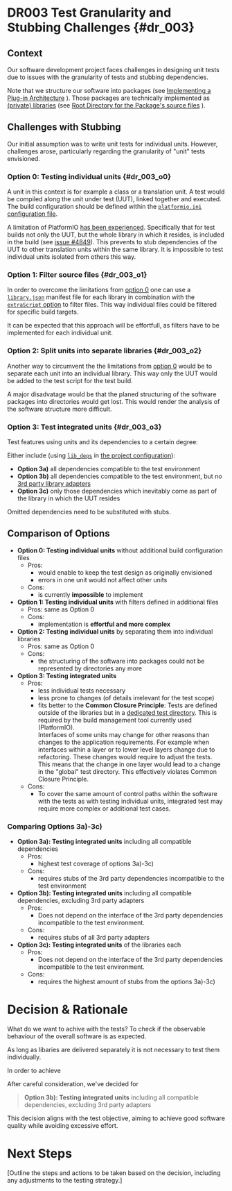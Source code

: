# DR003 Test Granularity and Stubbing Challenges {#dr_003}

## Context

Our software development project faces challenges in designing unit tests due to issues with the granularity of tests and stubbing dependencies.

Note that we structure our software into packages (see 
[Implementing a Plug-in Architecture](<\ref plugin_architecture> "Implementing a Plug-in Architecture")
).
Those packages are technically implemented as [(private) libraries][3] (see 
[Root Directory for the Package's source files](<\ref dr_002> "Root Directory for the Package's source files")
).

[3]: https://docs.platformio.org/en/latest/projectconf/sections/platformio/options/directory/lib_dir.html#lib-dir "documentation of `lib_dir`"

## Challenges with Stubbing

Our initial assumption was to write unit tests for individual units.
However, challenges arose, particularly regarding the granularity of "unit" tests envisioned.

### Option 0: Testing individual units {#dr_003_o0}

A unit in this context is for example a class or a translation unit.
A test would be compiled along the unit under test (UUT), linked together and executed.
The build configuration should be defined within the [`platformio.ini` configuration file][1].

A limitation of PlatformIO [has been experienced][7].
Specifically that for test builds not only the UUT, but the whole library in which it resides, is included in the build (see [issue #4849][2]).
This prevents to stub dependencies of the UUT to other translation units within the same library.
It is impossible to test individual units isolated from others this way.

[1]: https://docs.platformio.org/en/latest/projectconf/#platformio-ini-project-configuration-file
[2]: https://github.com/platformio/platformio-core/issues/4849 "Library Dependency Finder (LDF) adds too many files when testing (pio test)"
[7]: https://community.platformio.org/t/partial-compilation-of-private-libraries-components-while-testing-for-different-environments/37079 "Partial compilation of private libraries/components (while testing) for different environments"

### Option 1: Filter source files {#dr_003_o1}

In order to overcome the limitations from 
[option 0](<\ref dr_003_o1> "option 0")
one can use a [`library.json`][JSON] manifest file for each library in combination with the [`extraScript` option][4] to filter files.
This way individual files could be filtered for specific build targets.

It can be expected that this approach will be effortfull, as filters have to be implemented for each individual unit.

[JSON]: https://docs.platformio.org/en/latest/manifests/library-json/index.html "PlatformIO documentation of manifest file"
[4]: https://docs.platformio.org/en/latest/manifests/library-json/fields/build/extrascript.html "documentation of `extraScript`"

### Option 2: Split units into separate libraries {#dr_003_o2}

Another way to circumvent the the limitations from 
[option 0](<\ref dr_003_o1> "option 0")
would be to separate each unit into an individual library.
This way only the UUT would be added to the test script for the test build.

A major disadvatage would be that the planed structuring of the software packages into directories would get lost.
This would render the analysis of the software structure more difficult.

### Option 3: Test integrated units {#dr_003_o3}

Test features using units and its dependencies to a certain degree:

Either include (using [`lib_deps`][5] in [the project configuration][1]):

- **Option 3a)** all dependencies compatible to the test environment
- **Option 3b)** all dependencies compatible to the test environment, but no 
  [3rd party library adapters](<\ref third_party_adapters> "3rd party library adapters")
- **Option 3c)** only those dependencies which inevitably come as part of the library in which the UUT resides

Omitted dependencies need to be substituted with stubs.

[5]: https://docs.platformio.org/en/latest/projectconf/sections/env/options/library/lib_deps.html "documentation of `lib_deps`"

## Comparison of Options

- **Option 0: Testing individual units** without additional build configuration files
  - Pros:
    - would enable to keep the test design as originally envisioned
    - errors in one unit would not affect other units
  - Cons:
    - is currently **impossible** to implement
- **Option 1: Testing individual units** with filters defined in additional files
  - Pros: same as Option 0
  - Cons:
    - implementation is **effortful and more complex**
- **Option 2: Testing individual units** by separating them into individual libraries
  - Pros: same as Option 0
  - Cons:
    - the structuring of the software into packages could not be represented by directories any more
- **Option 3: Testing integrated units**
  - Pros:
    - less individual tests necessary
    - less prone to changes (of details irrelevant for the test scope)
    - fits better to the **Common Closure Principle**:
      Tests are defined outside of the libraries but in a [dedicated test directory][6].
      This is required by the build management tool currently used (PlatformIO).  
      Interfaces of some units may change for other reasons than changes to the application requirements.
      For example when interfaces within a layer or to lower level layers change due to refactoring.
      These changes would require to adjust the tests.
      This means that the change in one layer would lead to a change in the "global" test directory.
      This effectively violates Common Closure Principle.
  - Cons:
    - To cover the same amount of control paths within the software with the tests as with testing individual units, integrated test may require more complex or additional test cases.

[6]: https://docs.platformio.org/en/stable/projectconf/sections/platformio/options/directory/test_dir.html "documentation of `test_dir`"

### Comparing Options 3a)-3c)

- **Option 3a): Testing integrated units** including all compatible dependencies
  - Pros:
    - highest test coverage of options 3a)-3c)
  - Cons:
    - requires stubs of the 3rd party dependencies incompatible to the test environment
- **Option 3b): Testing integrated units** including all compatible dependencies, excluding 3rd party adapters
  - Pros:
    - Does not depend on the interface of the 3rd party dependencies incompatible to the test environment.
  - Cons:
    - requires stubs of all 3rd party adapters
- **Option 3c): Testing integrated units** of the libraries each
  - Pros:
    - Does not depend on the interface of the 3rd party dependencies incompatible to the test environment.
  - Cons:
    - requires the highest amount of stubs from the options 3a)-3c)

# Decision & Rationale

What do we want to achive with the tests?
To check if the observable behaviour of the overall software is as expected.

As long as libaries are delivered separately it is not necessary to test them individually.

In order to achieve 

After careful consideration, we've decided for 

> **Option 3b): Testing integrated units** including all compatible dependencies, excluding 3rd party adapters

This decision aligns with the test objective, aiming to achieve good software quality while avoiding excessive effort.

# Next Steps

[Outline the steps and actions to be taken based on the decision, including any adjustments to the testing strategy.]


